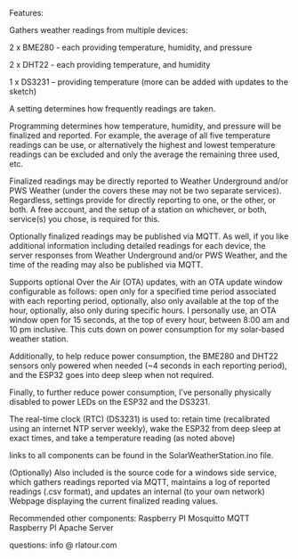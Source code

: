Features:

Gathers weather readings from multiple devices:

2 x BME280 - each providing temperature, humidity, and pressure

2 x DHT22 - each providing temperature, and humidity

1 x DS3231 – providing temperature (more can be added with updates to the sketch)

A setting determines how frequently readings are taken.

Programming determines how temperature, humidity, and pressure will be finalized and reported. For example, the average of all five temperature readings can be use, or alternatively the highest and lowest temperature readings can be excluded and only the average the remaining three used, etc.

Finalized readings may be directly reported to Weather Underground and/or PWS Weather (under the covers these may not be two separate services). Regardless, settings provide for directly reporting to one, or the other, or both. A free account, and the setup of a station on whichever, or both, service(s) you chose, is required for this.

Optionally finalized readings may be published via MQTT. As well, if you like additional information including detailed readings for each device, the server responses from Weather Underground and/or PWS Weather, and the time of the reading may also be published via MQTT.

Supports optional Over the Air (OTA) updates, with an OTA update window configurable as follows: open only for a specified time period associated with each reporting period, optionally, also only available at the top of the hour, optionally, also only during specific hours. I personally use, an OTA window open for 15 seconds, at the top of every hour, between 8:00 am and 10 pm inclusive. This cuts down on power consumption for my solar-based weather station.

Additionally, to help reduce power consumption, the BME280 and DHT22 sensors only powered when needed (~4 seconds in each reporting period), and the ESP32 goes into deep sleep when not required.

Finally, to further reduce power consumption, I’ve personally physically disabled to power LEDs on the ESP32 and the DS3231.

The real-time clock (RTC) (DS3231) is used to: 
  retain time (recalibrated using an internet NTP server weekly), 
  wake the ESP32 from deep sleep at exact times,
  and take a temperature reading (as noted above)

links to all components can be found in the SolarWeatherStation.ino file.

(Optionally) Also included is the source code for a windows side service, which gathers readings reported via MQTT, maintains a log of reported readings (.csv format), and updates an internal (to your own network) Webpage displaying the current finalized reading values.

Recommended other components:
	Raspberry PI Mosquitto MQTT	
	Raspberry PI Apache Server

questions: info @ rlatour.com

